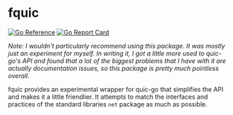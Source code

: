 fquic
=====

[![Go Reference](https://img.shields.io/github/v/tag/DeedleFake/fquic)](https://pkg.go.dev/pkgs.go.dev/mod/github.com/DeedleFake/fquic)
[![Go Report Card](https://goreportcard.com/badge/github.com/DeedleFake/fquic)](https://goreportcard.com/report/github.com/DeedleFake/fquic)

*Note: I wouldn't particularly recommend using this package. It was mostly just an experiment for myself. In writing it, I got a little more used to quic-go's API and found that a lot of the biggest problems that I have with it are actually documentation issues, so this package is pretty much pointless overall.*

fquic provides an experimental wrapper for quic-go that simplifies the API and makes it a little friendlier. It attempts to match the interfaces and practices of the standard libraries `net` package as much as possible.
